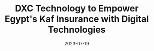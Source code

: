 ---
category:
- .nan
date: 2023-07-19
keyword_suggestion: html code
post_inspiration: https://dxc.com/us/en/about-us/newsroom/press-releases/04042023
silot_terms: app development
title: DXC Technology to Empower Egypt's Kaf Insurance with <b>Digital</b> Technologies
---